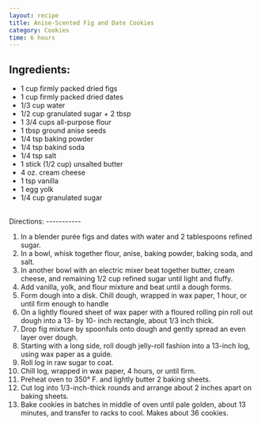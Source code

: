 ```yaml
---
layout: recipe
title: Anise-Scented Fig and Date Cookies
category: Cookies
time: 6 hours
---
```


Ingredients:
------------

* 1 cup firmly packed dried figs
* 1 cup firmly packed dried dates
* 1/3 cup water
* 1/2 cup granulated sugar + 2 tbsp
* 1 3/4 cups all-purpose flour
* 1 tbsp ground anise seeds
* 1/4 tsp baking powder
* 1/4 tsp bakind soda
* 1/4 tsp salt
* 1 stick (1/2 cup) unsalted butter
* 4 oz. cream cheese
* 1 tsp vanilla
* 1 egg yolk
* 1/4 cup granulated sugar
<br>
Directions:
-----------

1. In a blender purée figs and dates with water and 2 tablespoons refined sugar. 
2. In a bowl, whisk together flour, anise, baking powder, baking soda, and salt. 
3. In another bowl with an electric mixer beat together butter, cream cheese, and remaining 1/2 cup refined sugar until light and fluffy. 
4. Add vanilla, yolk, and flour mixture and beat until a dough forms. 
5. Form dough into a disk. Chill dough, wrapped in wax paper, 1 hour, or until firm enough to handle
6. On a lightly floured sheet of wax paper with a floured rolling pin roll out dough into a 13- by 10- inch rectangle, about 1/3 inch thick. 
7. Drop fig mixture by spoonfuls onto dough and gently spread an even layer over dough. 
8. Starting with a long side, roll dough jelly-roll fashion into a 13-inch log, using wax paper as a guide. 
9. Roll log in raw sugar to coat. 
10. Chill log, wrapped in wax paper, 4 hours, or until firm.
11. Preheat oven to 350° F. and lightly butter 2 baking sheets.
12. Cut log into 1/3-inch-thick rounds and arrange about 2 inches apart on baking sheets. 
13. Bake cookies in batches in middle of oven until pale golden, about 13 minutes, and transfer to racks to cool. Makes about 36 cookies.





